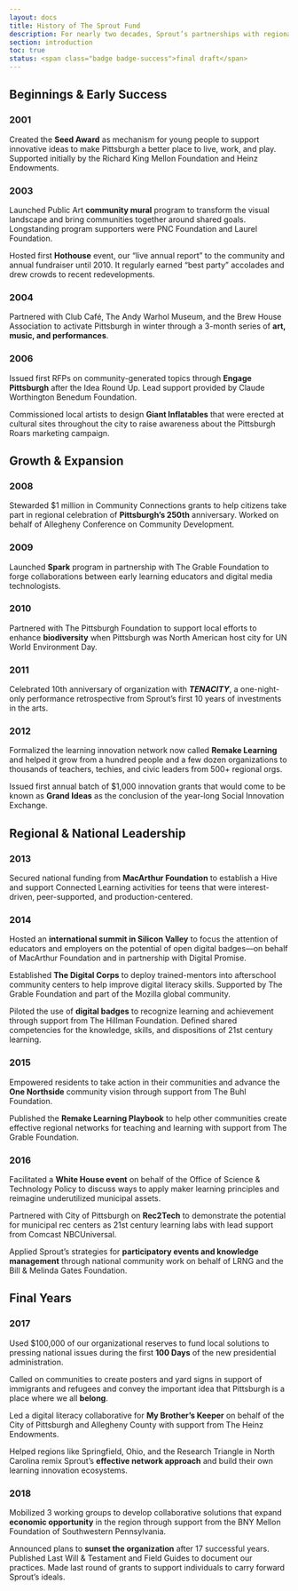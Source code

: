 ```yaml
---
layout: docs
title: History of The Sprout Fund
description: For nearly two decades, Sprout’s partnerships with regional and national foundations helped power Pittsburgh’s grassroots response to a wide range of social, environmental, and economic challenges.
section: introduction
toc: true
status: <span class="badge badge-success">final draft</span>
---
```


## Beginnings & Early Success

### 2001

Created the **Seed Award** as mechanism for young people to support innovative ideas to make Pittsburgh a better place to live, work, and play. Supported initially by the Richard King Mellon Foundation and Heinz Endowments.

### 2003

Launched Public Art **community mural** program to transform the visual landscape and bring communities together around shared goals. Longstanding program supporters were PNC Foundation and Laurel Foundation.

Hosted first **Hothouse** event, our “live annual report” to the community and annual fundraiser until 2010. It regularly earned “best party” accolades and drew crowds to recent redevelopments.

### 2004

Partnered with Club Café, The Andy Warhol Museum, and the Brew House Association to activate Pittsburgh in winter through a 3-month series of **art, music, and performances**.

### 2006

Issued first RFPs on community-generated topics through **Engage Pittsburgh** after the Idea Round Up. Lead support provided by Claude Worthington Benedum Foundation.

Commissioned local artists to design **Giant Inflatables** that were erected at cultural sites throughout the city to raise awareness about the Pittsburgh Roars marketing campaign.


## Growth & Expansion

### 2008

Stewarded $1 million in Community Connections grants to help citizens take part in regional celebration of **Pittsburgh’s 250th** anniversary. Worked on behalf of Allegheny Conference on Community Development.

### 2009

Launched **Spark** program in partnership with The Grable Foundation to forge collaborations between early learning educators and digital media technologists.

### 2010

Partnered with The Pittsburgh Foundation to support local efforts to enhance **biodiversity** when Pittsburgh was North American host city for UN World Environment Day.

### 2011

Celebrated 10th anniversary of organization with **_TENACITY_**, a one-night-only performance retrospective from Sprout’s first 10 years of investments in the arts.

### 2012

Formalized the learning innovation network now called **Remake Learning** and helped it grow from a hundred people and a few dozen organizations to thousands of teachers, techies, and civic leaders from 500+ regional orgs.

Issued first annual batch of $1,000 innovation grants that would come to be known as **Grand Ideas** as the conclusion of the year-long Social Innovation Exchange.


## Regional & National Leadership

### 2013

Secured national funding from **MacArthur Foundation** to establish a Hive and support Connected Learning activities for teens that were interest-driven, peer-supported, and production-centered.

### 2014

Hosted an **international summit in Silicon Valley** to focus the attention of educators and employers on the potential of open digital badges—on behalf of MacArthur Foundation and in partnership with Digital Promise.

Established **The Digital Corps** to deploy trained-mentors into afterschool community centers to help improve digital literacy skills. Supported by The Grable Foundation and part of the Mozilla global community.

Piloted the use of **digital badges** to recognize learning and achievement through support from The Hillman Foundation. Defined shared competencies for the knowledge, skills, and dispositions of 21st century learning.

### 2015

Empowered residents to take action in their communities and advance the **One Northside** community vision through support from The Buhl Foundation.

Published the **Remake Learning Playbook** to help other communities create effective regional networks for teaching and learning with support from The Grable Foundation.

### 2016

Facilitated a **White House event** on behalf of the Office of Science & Technology Policy to discuss ways to apply maker learning principles and reimagine underutilized municipal assets.

Partnered with City of Pittsburgh on **Rec2Tech** to demonstrate the potential for municipal rec centers as 21st century learning labs with lead support from Comcast NBCUniversal.

Applied Sprout’s strategies for **participatory events and knowledge management** through national community work on behalf of LRNG and the Bill & Melinda Gates Foundation.


## Final Years

### 2017

Used $100,000 of our organizational reserves to fund local solutions to pressing national issues during the first **100 Days** of the new presidential administration.

Called on communities to create posters and yard signs in support of immigrants and refugees and convey the important idea that Pittsburgh is a place where we all **belong**.

Led a digital literacy collaborative for **My Brother’s Keeper** on behalf of the City of Pittsburgh and Allegheny County with support from The Heinz Endowments.

Helped regions like Springfield, Ohio, and the Research Triangle in North Carolina remix Sprout’s **effective network approach** and build their own learning innovation ecosystems.

### 2018

Mobilized 3 working groups to develop collaborative solutions that expand **economic opportunity** in the region through support from the BNY Mellon Foundation of Southwestern Pennsylvania.

Announced plans to **sunset the organization** after 17 successful years. Published Last Will & Testament and Field Guides to document our practices. Made last round of grants to support individuals to carry forward Sprout’s ideals.
